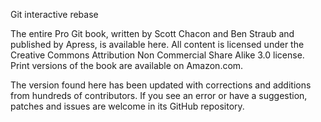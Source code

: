 Git interactive rebase

The entire Pro Git book, written by Scott Chacon and Ben Straub and published by Apress, is available here. All content is licensed under the Creative Commons Attribution Non Commercial Share Alike 3.0 license. Print versions of the book are available on Amazon.com.

The version found here has been updated with corrections and additions from hundreds of contributors. If you see an error or have a suggestion, patches and issues are welcome in its GitHub repository.